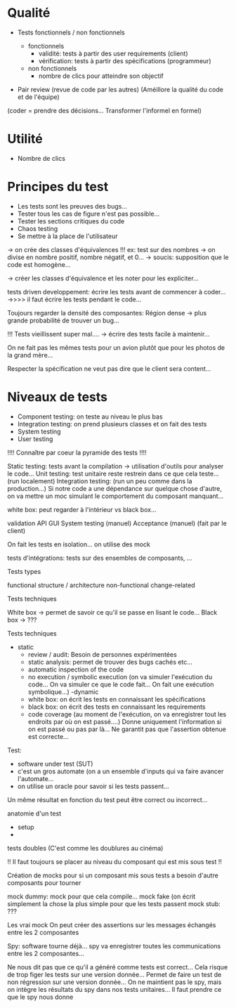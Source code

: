 # Qualité

- Tests fonctionnels / non fonctionnels
    - fonctionnels
        - validité: tests à partir des user requirements (client)
        - vérification: tests à partir des spécifications (programmeur)
    - non fonctionnels
        - nombre de clics pour atteindre son objectif

- Pair review (revue de code par les autres) (Améillore la qualité du code et de l'équipe)

(coder = prendre des décisions... Transformer l'informel en formel)

# Utilité

- Nombre de clics


# Principes du test

- Les tests sont les preuves des bugs...
- Tester tous les cas de figure n'est pas possible...
- Tester les sections critiques du code
- Chaos testing
- Se mettre à la place de l'utilisateur


-> on crée des classes d'équivalences !!! ex: test sur des nombres -> on divise en nombre positif, nombre négatif, et 0...
    -> soucis: supposition que le code est homogène...

-> créer les classes d'équivalence et les noter pour les expliciter...

tests driven developpement: écrire les tests avant de commencer à coder...
->>>> il faut écrire les tests pendant le code...


Toujours regarder la densité des composantes: Région dense -> plus grande probabilité de trouver un bug...

!!! Tests vieillissent super mal.... -> écrire des tests facile à maintenir...

On ne fait pas les mêmes tests pour un avion plutôt que pour les photos de la grand mère...


Respecter la spécification ne veut pas dire que le client sera content...



# Niveaux de tests

- Component testing: on teste au niveau le plus bas
- Integration testing: on prend plusieurs classes et on fait des tests
- System testing
- User testing


!!!! Connaître par coeur la pyramide des tests !!!!

Static testing: tests avant la compilation -> utilisation d'outils pour analyser le code...
Unit testing: test unitaire reste restrein dans ce que cela teste... (run localement)
Integration testing: (run un peu comme dans la production...) Si notre code a une dépendance sur quelque chose d'autre, on va mettre un moc simulant le comportement du composant manquant...

white box: peut regarder à l'intérieur vs black box...

validation
API
GUI
System testing (manuel)
Acceptance (manuel) (fait par le client)


On fait les tests en isolation... on utilise des mock

tests d'intégrations: tests sur des ensembles de composants, ...

Tests types

functional
structure / architecture
non-functional
change-related

Tests techniques

White box -> permet de savoir ce qu'il se passe en lisant le code...
Black box -> ???

Tests techniques

- static
    - review / audit: Besoin de personnes expérimentées
    - static analysis: permet de trouver des bugs cachés etc...
    - automatic inspection of the code
    - no execution / symbolic execution (on va simuler l'exécution du code... On va simuler ce que le code fait... On fait une exécution symbolique...)
-dynamic
    - white box: on écrit les tests en connaissant les spécifications
    - black box: on écrit des tests en connaissant les requirements
    - code coverage (au moment de l'exécution, on va enregistrer tout les endroits par où on est passé....) Donne uniquement l'information si on est passé ou pas par là...
        Ne garantit pas que l'assertion obtenue est correcte...


Test:
- software under test (SUT)
- c'est un gros automate (on a un ensemble d'inputs qui va faire avancer l'automate...
- on utilise un oracle pour savoir si les tests passent...

Un même résultat en fonction du test peut être correct ou incorrect...

anatomie d'un test
- setup
- 

tests doubles (C'est comme les doublures au cinéma)

!! Il faut toujours se placer au niveau du composant qui est mis sous test !!

Création de mocks pour si un composant mis sous tests a besoin d'autre composants pour tourner

mock dummy: mock pour que cela compile...
mock fake (on écrit simplement la chose la plus simple pour que les tests passent
mock stub: ???

Les vrai mock
On peut créer des assertions sur les messages échangés entre les 2 composantes

Spy: software tourne déjà... spy va enregistrer toutes les communications entre les 2 composantes...

Ne nous dit pas que ce qu'il a généré comme tests est correct...
Cela risque de trop figer les tests sur une version donnée... Permet de faire un test de non régression sur une version donnée... On ne maintient pas le spy, mais on intègre les résultats du spy dans nos tests unitaires... Il faut prendre ce que le spy nous donne
